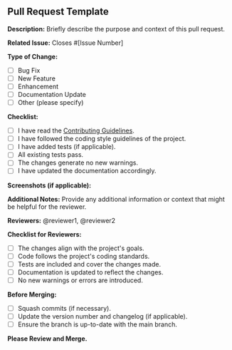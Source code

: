 ## Pull Request Template

**Description:**
Briefly describe the purpose and context of this pull request.

**Related Issue:**
Closes #[Issue Number]

**Type of Change:**
- [ ] Bug Fix
- [ ] New Feature
- [ ] Enhancement
- [ ] Documentation Update
- [ ] Other (please specify)

**Checklist:**
- [ ] I have read the [Contributing Guidelines](contribution.md).
- [ ] I have followed the coding style guidelines of the project.
- [ ] I have added tests (if applicable).
- [ ] All existing tests pass.
- [ ] The changes generate no new warnings.
- [ ] I have updated the documentation accordingly.

**Screenshots (if applicable):**

**Additional Notes:**
Provide any additional information or context that might be helpful for the reviewer.

**Reviewers:**
@reviewer1, @reviewer2

**Checklist for Reviewers:**
- [ ] The changes align with the project's goals.
- [ ] Code follows the project's coding standards.
- [ ] Tests are included and cover the changes made.
- [ ] Documentation is updated to reflect the changes.
- [ ] No new warnings or errors are introduced.

**Before Merging:**
- [ ] Squash commits (if necessary).
- [ ] Update the version number and changelog (if applicable).
- [ ] Ensure the branch is up-to-date with the main branch.

**Please Review and Merge.**
